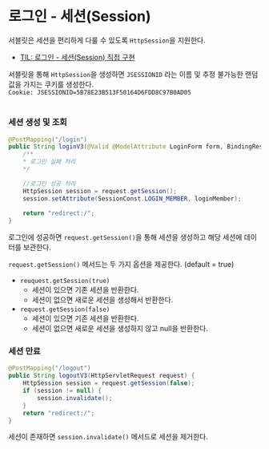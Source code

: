 # 로그인 - 세션(Session)

서블릿은 세션을 편리하게 다룰 수 있도록 `HttpSession`을 지원한다.  
- [TIL: 로그인 - 세션(Session) 직접 구현](https://github.com/seokmyungham/TIL/blob/main/SpringMVC/session_01.md)
  
서블릿을 통해 `HttpSession`을 생성하면 `JSESSIONID` 라는 이름 및 추정 불가능한 랜덤 값을 가지는 쿠키를 생성한다.  
`Cookie: JSESSIONID=5B78E23B513F50164D6FDD8C97B0AD05`

#

### 세션 생성 및 조회

```java
@PostMapping("/login")
public String loginV3(@Valid @ModelAttribute LoginForm form, BindingResult result, HttpServletRequest request) {
    /**
    * 로그인 실패 처리
    */

    //로그인 성공 처리
    HttpSession session = request.getSession();
    session.setAttribute(SessionConst.LOGIN_MEMBER, loginMember);
        
    return "redirect:/";
}
```

로그인에 성공하면 `request.getSession()`을 통해 세션을 생성하고 해당 세션에 데이터를 보관한다.  
  
`request.getSession()` 메서드는 두 가지 옵션을 제공한다. (default = true)
- `reuquest.getSession(true)`
    - 세션이 있으면 기존 세션을 반환한다.
    - 세션이 없으면 새로운 세션을 생성해서 반환한다.
- `request.getSession(false)`
    - 세션이 있으면 기존 세션을 반환한다.
    - 세션이 없으면 새로운 세션을 생성하지 않고 null을 반환한다.

### 세션 만료

```java
@PostMapping("/logout")
public String logoutV3(HttpServletRequest request) {
    HttpSession session = request.getSession(false);
    if (session != null) {
        session.invalidate();
    }
    return "redirect:/";
}
```

세션이 존재하면 `session.invalidate()` 메서드로 세션을 제거한다.

